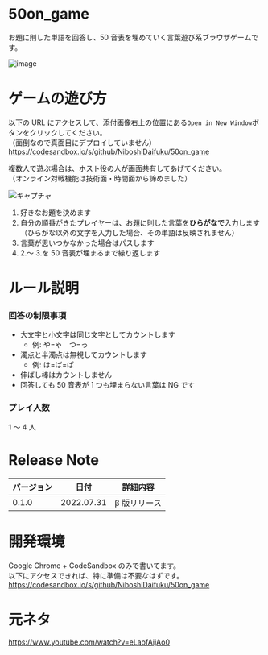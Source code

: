 # 50on_game

お題に則した単語を回答し、50 音表を埋めていく言葉遊び系ブラウザゲームです。

![image](https://user-images.githubusercontent.com/53576995/181919876-1de31997-d6f3-4816-b1f7-fafb42e444d3.png)

# ゲームの遊び方

以下の URL にアクセスして、添付画像右上の位置にある`Open in New Window`ボタンをクリックしてください。  
（面倒なので真面目にデプロイしていません）  
https://codesandbox.io/s/github/NiboshiDaifuku/50on_game

複数人で遊ぶ場合は、ホスト役の人が画面共有してあげてください。  
（オンライン対戦機能は技術面・時間面から諦めました）

![キャプチャ](https://user-images.githubusercontent.com/53576995/181920053-9998c047-2f4c-46f9-8d92-ad61aca9f59b.PNG)

1. 好きなお題を決めます
2. 自分の順番がきたプレイヤーは、お題に則した言葉を**ひらがなで**入力します  
   （ひらがな以外の文字を入力した場合、その単語は反映されません）
3. 言葉が思いつかなかった場合はパスします
4. 2.～ 3.を 50 音表が埋まるまで繰り返します

# ルール説明

### 回答の制限事項

- 大文字と小文字は同じ文字としてカウントします
  - 例: や=ゃ　つ=っ
- 濁点と半濁点は無視してカウントします
  - 例: は=ば=ぱ
- 伸ばし棒はカウントしません
- 回答しても 50 音表が 1 つも埋まらない言葉は NG です

### プレイ人数

1 ～ 4 人

# Release Note

| バージョン | 日付       | 詳細内容     |
| ---------- | ---------- | ------------ |
| 0.1.0      | 2022.07.31 | β 版リリース |

# 開発環境

Google Chrome + CodeSandbox のみで書いてます。  
以下にアクセスできれば、特に準備は不要なはずです。  
https://codesandbox.io/s/github/NiboshiDaifuku/50on_game

# 元ネタ

https://www.youtube.com/watch?v=eLaofAijAo0
